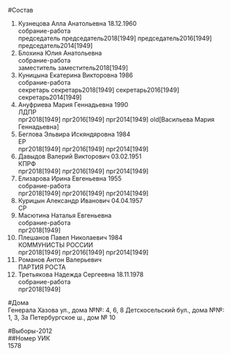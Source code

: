 #Состав  
1. Кузнецова Алла Анатольевна 18.12.1960  
    собрание-работа  
    председатель председатель2018[1949] председатель2016[1949] председатель2014[1949]  
2. Блохина Юлия Анатольевна  
    собрание-работа  
    заместитель заместитель2018[1949]  
3. Куницына Екатерина Викторовна 1986  
    собрание-работа  
    секретарь секретарь2018[1949] секретарь2016[1949] секретарь2014[1949]  
4. Ануфриева Мария Геннадьевна 1990  
    ЛДПР  
    прг2018[1949] прг2016[1949] прг2014[1949] old[Васильева Мария Геннадьевна]  
5. Беглова Эльвира Искяндяровна 1984  
    ЕР  
    прг2018[1949] прг2016[1949] прг2014[1949]  
6. Давыдов Валерий Викторович 03.02.1951  
    КПРФ  
    прг2018[1949] прг2016[1949] прг2014[1949]  
7. Елизарова Ирина Евгеньевна 1955  
    собрание-работа  
    прг2018[1949] прг2016[1949] прг2014[1949]  
8. Курицын Александр Иванович 04.04.1957  
    СР  
9. Масютина Наталья Евгеньевна  
    собрание-работа  
    прг2018[1949]  
10. Плешанов Павел Николаевич 1984  
    КОММУНИСТЫ РОССИИ  
    прг2018[1949] прг2016[1949] прг2014[1949]  
11. Романов Антон Валерьевич  
    ПАРТИЯ РОСТА  
12. Третьякова Надежда Сергеевна 18.11.1978  
    собрание-работа  
    прг2018[1949]  
  
#Дома  
Генерала Хазова ул., дома №№: 4, 6, 8 Детскосельский бул., дома №№: 1, 3, 3а Петербургское ш., дом № 10  
  
#Выборы-2012  
##Номер УИК  
1578  
